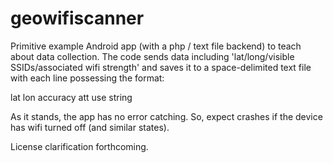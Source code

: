 geowifiscanner
==============

Primitive example Android app (with a php / text file backend) to teach about data collection. The code sends data including 'lat/long/visible SSIDs/associated wifi strength' and saves it to a space-delimited text file with each line possessing the format:

lat lon accuracy att use string

As it stands, the app has no error catching. So, expect crashes if the device has wifi turned off (and similar states).

License clarification forthcoming.
